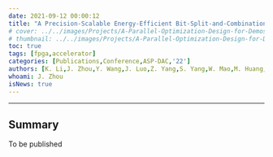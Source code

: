 ```yaml
---
date: 2021-09-12 00:00:12
title: "A Precision-Scalable Energy-Efficient Bit-Split-and-Combination Vector Systolic Accelerator for NAS-Optimized DNNs on Edge"
# cover: ../../images/Projects/A-Parallel-Optimization-Design-for-Demosaicing&RISC-V-CPU-on-FPGA/half-flow.svg
# thumbnail: ../../images/Projects/A-Parallel-Optimization-Design-for-Demosaicing&RISC-V-CPU-on-FPGA/dema.svg
toc: true
tags: [fpga,accelerator]
categories: [Publications,Conference,ASP-DAC,'22']
authors: [K. Li,J. Zhou,Y. Wang,J. Luo,Z. Yang,S. Yang,W. Mao,M. Huang,H. Yu]
whoami: J. Zhou
isNews: true
---
```

***
## Summary

To be published